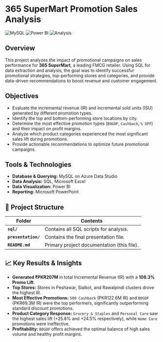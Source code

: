 # 365 SuperMart Promotion Sales Analysis

![MySQL](https://img.shields.io/badge/MySQL-Azure%20Data%20Studio-blue)
![Power BI](https://img.shields.io/badge/Visualization-Power%20BI-yellow)
![Analysis](https://img.shields.io/badge/Analysis-Business%20Intelligence-lightgrey)

## Overview
This project analyzes the impact of promotional campaigns on sales performance for **365 SuperMart**, a leading FMCG retailer. Using SQL for data extraction and analysis, the goal was to identify successful promotional strategies, top-performing stores and categories, and provide data-driven recommendations to boost revenue and customer engagement.

## Objectives
- Evaluate the incremental revenue (IR) and incremental sold units (ISU) generated by different promotion types.
- Identify the top and bottom-performing store locations by city.
- Determine the most effective promotion types (`BOGOF`, `Cashback`, `% OFF`) and their impact on profit margins.
- Analyze which product categories experienced the most significant sales lift during promotions.
- Provide actionable recommendations to optimize future promotional campaigns.

## Tools & Technologies
- **Database & Querying:** MySQL on Azure Data Studio
- **Data Analysis:** SQL, Microsoft Excel
- **Data Visualization:** Power BI
- **Reporting:** Microsoft PowerPoint


## 📁 Project Structure
| Folder        | Contents                                            |
|---------------|-----------------------------------------------------|
| **`sql/`**    | Contains all SQL scripts for analysis.              |
| **`presentation/`** | Contains the final presentation file.           |
| **`README.md`** | Primary project documentation (this file).        |


## 📈 Key Results & Insights
- **Generated ₹PKR207M** in total Incremental Revenue (IR) with a **108.3% Promo Lift**.
- **Top Stores:** Stores in Peshawar, Sialkot, and Rawalpindi clusters drove the highest IR.
- **Most Effective Promotions:** `500 Cashback` (PKR122.6M IR) and `BOGOF` (PKR69.3M IR) were the top performers, significantly outperforming standard discount promotions.
- **Product Category Response:** `Grocery & Staples` and `Personal Care` saw the highest sales lift (+25.8% and +24.5% respectively), while `Home Care` promotions were ineffective.
- **Profitability:** `BOGOF` offers achieved the optimal balance of high sales volume and healthy profit margins.
